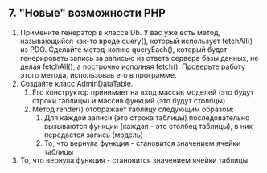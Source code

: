 ## 7. "Новые" возможности PHP
1. Примените генератор в классе Db. У вас уже есть метод, называющийся как-то вроде query(), который использует fetchAll() из PDO. Сделайте метод-копию queryEach(), который будет генерировать запись за записью из ответа сервера базы данных, не делая fetchAll(), а построчно исполняя fetch(). Проверьте работу этого метода, использовав его в программе.
2. Создайте класс AdminDataTable.
   1. Его конструктор принимает на вход массив моделей (это будут строки таблицы) и массив функций (это будут столбцы)
   2. Метод render() отображает таблицу следующим образом:
      1. Для каждой записи (это строка таблицы) последовательно вызываются функции (каждая - это столбец таблицы), в них передается запись (модель)
      2. То, что вернула функция - становится значением ячейки таблицы
3. То, что вернула функция - становится значением ячейки таблицы